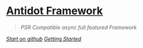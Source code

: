 # [Antidot Framework](#Antidot-React-Framework)

> *PSR Compatible async full featured Framework*

*[Start on github](https://github.com/antidot-framework/react-framework)*
*[Getting Started](/#Antidot-React-Framework)*
